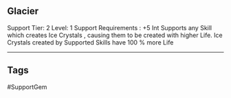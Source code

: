## Glacier
Support
Tier: 2
Level: 1
Support Requirements : +5 Int
Supports any Skill which creates Ice Crystals , causing them to be created with higher Life.
Ice Crystals created by Supported Skills have 100 % more Life

---
## Tags
#SupportGem
